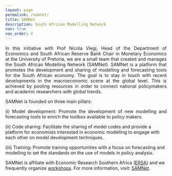 ```yaml
---
layout: page
permalink: /samnet/
title: SAMNet
description: South African Modelling Network
nav: true
nav_order: 4
---
```

<p align="justify"> In this initiative with Prof Nicola Viegi, Head of the Department of Economics and South African Reserve Bank Chair in Monetary Economics at the University of Pretoria, we are a small team that created and manages the South African Modelling Network (SAMNet). SAMNet is a platform that promotes the development and sharing of modelling and forecasting tools for the South African economy. The goal is to stay in touch with recent developments in the macroeconomic scene at the global level. This is achieved by pooling resources in order to connect national policymakers and academic researchers with global trends.</p>

SAMNet is founded on three main pillars:
<p align="justify">
(i) Model development: Promote the development of new modelling and forecasting tools to enrich the toolbox available to policy makers.

(ii) Code sharing: Facilitate the sharing of model codes and provide a platform for economists interested in economic modelling to engage with each other on model development techniques.

(iii) Training: Promote training opportunities with a focus on forecasting and modelling to set the standards on the use of models in policy analysis.</p>

 SAMNet is affiliate with Economic Research Southern Africa ([ERSA](https://econrsa.org)) and we frequently organize [workshops](https://samnet.org.za/training-workshops/past-events/). For more information, visit: [SAMNet](https://samnet.org.za/).
